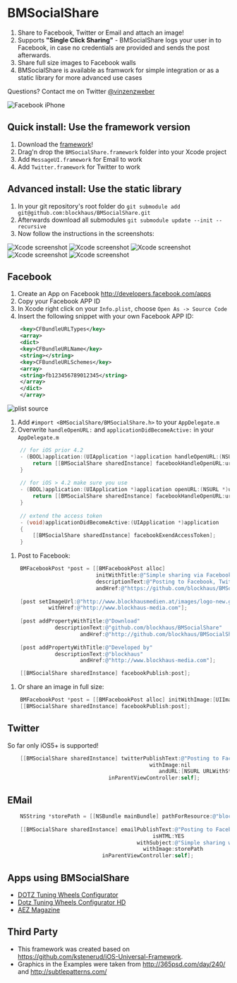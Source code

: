 # BMSocialShare

1. Share to Facebook, Twitter or Email and attach an image!
1. Supports **"Single Click Sharing"** - BMSocialShare logs your user in to Facebook, in case no credentials are provided and sends the post afterwards.
1. Share full size images to Facebook walls
1. BMSocialShare is available as framwork for simple integration or as a static library for more advanced use cases

Questions? Contact me on Twitter [@vinzenzweber](http://twitter.com/vinzenzweber)


![Facebook iPhone](https://github.com/blockhaus/BMSocialShare/raw/documentation/header.png)

## Quick install: Use the framework version

1. Download the [framework](https://github.com/downloads/blockhaus/BMSocialShare/BMSocialShare.framework_v0.2.zip)!
1. Drag'n drop the `BMSocialShare.framework` folder into your Xcode project
1. Add `MessageUI.framework` for Email to work
1. Add `Twitter.framework` for Twitter to work


## Advanced install: Use the static library

1. In your git repository's root folder do `git submodule add git@github.com:blockhaus/BMSocialShare.git`
1. Afterwards download all submodules `git submodule update --init --recursive`
2. Now follow the instructions in the screenshots:

![Xcode screenshot](https://github.com/blockhaus/BMSocialShare/raw/documentation/BMSocialShare_Xcode_0.png)
![Xcode screenshot](https://github.com/blockhaus/BMSocialShare/raw/documentation/BMSocialShare_Xcode_1.png)
![Xcode screenshot](https://github.com/blockhaus/BMSocialShare/raw/documentation/BMSocialShare_Xcode_2.png)
![Xcode screenshot](https://github.com/blockhaus/BMSocialShare/raw/documentation/BMSocialShare_Xcode_3.png)
![Xcode screenshot](https://github.com/blockhaus/BMSocialShare/raw/documentation/BMSocialShare_Xcode_4.png)

## Facebook

1. Create an App on Facebook http://developers.facebook.com/apps
1. Copy your Facebook APP ID
1. In Xcode right click on your `Info.plist`, choose `Open As -> Source Code`
1. Insert the following snippet with your own Facebook APP ID:

```xml
    <key>CFBundleURLTypes</key>
    <array>
    <dict>
    <key>CFBundleURLName</key>
    <string></string>
    <key>CFBundleURLSchemes</key>
    <array>           
    <string>fb123456789012345</string>
    </array>
    </dict>
    </array>
```

![plist source](https://github.com/blockhaus/BMSocialShare/raw/documentation/plist_source.png)

1. Add `#import <BMSocialShare/BMSocialShare.h>` to your `AppDelegate.m`
1. Overwrite `handleOpenURL:` and `applicationDidBecomeActive:` in your `AppDelegate.m`
```objective-c
    // for iOS prior 4.2
    - (BOOL)application:(UIApplication *)application handleOpenURL:(NSURL *)url {
        return [[BMSocialShare sharedInstance] facebookHandleOpenURL:url];
    }
    
    // for iOS > 4.2 make sure you use
    - (BOOL)application:(UIApplication *)application openURL:(NSURL *)url sourceApplication:(NSString *)sourceApplication annotation:(id)annotation {
        return [[BMSocialShare sharedInstance] facebookHandleOpenURL:url];
    }
    
    // extend the access token
    - (void)applicationDidBecomeActive:(UIApplication *)application
    {
        [[BMSocialShare sharedInstance] facebookExendAccessToken];
    }
```
1. Post to Facebook:
```objective-c
    BMFacebookPost *post = [[BMFacebookPost alloc] 
                            initWithTitle:@"Simple sharing via Facebook, Email and Twitter for iOS!" 
                            descriptionText:@"Posting to Facebook, Twitter and Email made dead simple on iOS. Simply include BMSocialShare as a framework and you are ready to go." 
                            andHref:@"https://github.com/blockhaus/BMSocialShare"];    
    
    [post setImageUrl:@"http://www.blockhausmedien.at/images/logo-new.gif" 
             withHref:@"http://www.blockhaus-media.com"];
    
    [post addPropertyWithTitle:@"Download" 
               descriptionText:@"github.com/blockhaus/BMSocialShare" 
                       andHref:@"http://github.com/blockhaus/BMSocialShare"];
    
    [post addPropertyWithTitle:@"Developed by" 
               descriptionText:@"blockhaus" 
                       andHref:@"http://www.blockhaus-media.com"];

    [[BMSocialShare sharedInstance] facebookPublish:post];
```
1. Or share an image in full size:
```objective-c
    BMFacebookPost *post = [[BMFacebookPost alloc] initWithImage:[UIImage imageNamed:@"image.png"]];
    [[BMSocialShare sharedInstance] facebookPublish:post];
```


## Twitter

So far only iOS5+ is supported!

```objective-c
    [[BMSocialShare sharedInstance] twitterPublishText:@"Posting to Facebook, Twitter and Email made dead simple on iOS with BMSocialShare"
                                             withImage:nil
                                                andURL:[NSURL URLWithString:@"http://github.com/blockhaus/BMSocialShare"]
                                inParentViewController:self];
```

## EMail

```objective-c
    NSString *storePath = [[NSBundle mainBundle] pathForResource:@"blockhaus" ofType:@"png"];
        
    [[BMSocialShare sharedInstance] emailPublishText:@"Posting to Facebook, Twitter and Email made dead simple on iOS. Simply include BMSocialShare as a framework and you are ready to go.\nhttp://github.com/blockhaus/BMSocialShare"
                                              isHTML:YES
                                         withSubject:@"Simple sharing with BMSocialShare"
                                           withImage:storePath 
                              inParentViewController:self];
```

## Apps using BMSocialShare

* [DOTZ Tuning Wheels Configurator](http://itunes.apple.com/app/id403985530)
* [Dotz Tuning Wheels Configurator HD](http://itunes.apple.com/app/id436998470)
* [AEZ Magazine](http://itunes.apple.com/app/id480123902)


## Third Party

* This framework was created based on https://github.com/kstenerud/iOS-Universal-Framework.
* Graphics in the Examples were taken from http://365psd.com/day/240/ and http://subtlepatterns.com/
